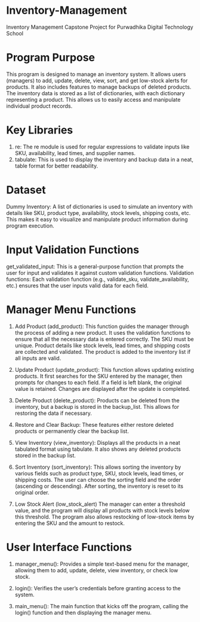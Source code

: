 # Inventory-Management
Inventory Management Capstone Project for Purwadhika Digital Technology School

# Program Purpose
This program is designed to manage an inventory system. It allows users (managers) to add, update, delete, view, sort, and get low-stock alerts for products. It also includes features to manage backups of deleted products. The inventory data is stored as a list of dictionaries, with each dictionary representing a product. This allows us to easily access and manipulate individual product records.


# Key Libraries
1. re: The re module is used for regular expressions to validate inputs like SKU, availability, lead times, and supplier names.
2. tabulate: This is used to display the inventory and backup data in a neat, table format for better readability.

# Dataset
Dummy Inventory: A list of dictionaries is used to simulate an inventory with details like SKU, product type, availability, stock levels, shipping costs, etc. This makes it easy to visualize and manipulate product information during program execution.

# Input Validation Functions
get_validated_input: This is a general-purpose function that prompts the user for input and validates it against custom validation functions.
Validation functions: Each validation function (e.g., validate_sku, validate_availability, etc.) ensures that the user inputs valid data for each field.

# Manager Menu Functions
1. Add Product (add_product): This function guides the manager through the process of adding a new product. It uses the validation functions to ensure that all the necessary data is entered correctly. The SKU must be unique. Product details like stock levels, lead times, and shipping costs are collected and validated.
The product is added to the inventory list if all inputs are valid.

2. Update Product (update_product): This function allows updating existing products. It first searches for the SKU entered by the manager, then prompts for changes to each field. If a field is left blank, the original value is retained. Changes are displayed after the update is completed.

3. Delete Product (delete_product): Products can be deleted from the inventory, but a backup is stored in the backup_list. This allows for restoring the data if necessary.

4. Restore and Clear Backup: These features either restore deleted products or permanently clear the backup list.

5. View Inventory (view_inventory): Displays all the products in a neat tabulated format using tabulate. It also shows any deleted products stored in the backup list.

6. Sort Inventory (sort_inventory): This allows sorting the inventory by various fields such as product type, SKU, stock levels, lead times, or shipping costs. The user can choose the sorting field and the order (ascending or descending). After sorting, the inventory is reset to its original order.

7. Low Stock Alert (low_stock_alert)
The manager can enter a threshold value, and the program will display all products with stock levels below this threshold. The program also allows restocking of low-stock items by entering the SKU and the amount to restock.

# User Interface Functions
1. manager_menu(): Provides a simple text-based menu for the manager, allowing them to add, update, delete, view inventory, or check low stock.
   
2. login(): Verifies the user’s credentials before granting access to the system.
   
3. main_menu(): The main function that kicks off the program, calling the login() function and then displaying the manager menu.
